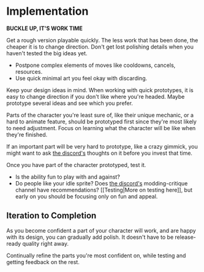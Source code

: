 # Implementation

**BUCKLE UP, IT'S WORK TIME**

Get a rough version playable quickly. The less work that has been done, the cheaper it is to change direction. Don't get lost polishing details when you haven't tested the big ideas yet.
- Postpone complex elements of moves like cooldowns, cancels, resources.
- Use quick minimal art you feel okay with discarding.

Keep your design ideas in mind. When working with quick prototypes, it is easy to change direction if you don't like where you're headed. Maybe prototype several ideas and see which you prefer.

Parts of the character you're least sure of, like their unique mechanic, or a hard to animate feature, should be prototyped first since they're most likely to need adjustment. Focus on learning what the character will be like when they're finished.

If an important part will be very hard to prototype, like a crazy gimmick, you might want to ask [the discord's](https://discord.gg/roa) thoughts on it before you invest that time.

Once you have part of the character prototyped, test it.
- Is the ability fun to play with and against?
- Do people like your idle sprite? Does [the discord's](https://discord.gg/roa) modding-critique channel have recommendations?
  [[Testing|More on testing here]], but early on you should be focusing only on fun and appeal.

## Iteration to Completion
As you become confident a part of your character will work, and are happy with its design, you can gradually add polish. It doesn't have to be release-ready quality right away.

Continually refine the parts you're most confident on, while testing and getting feedback on the rest.